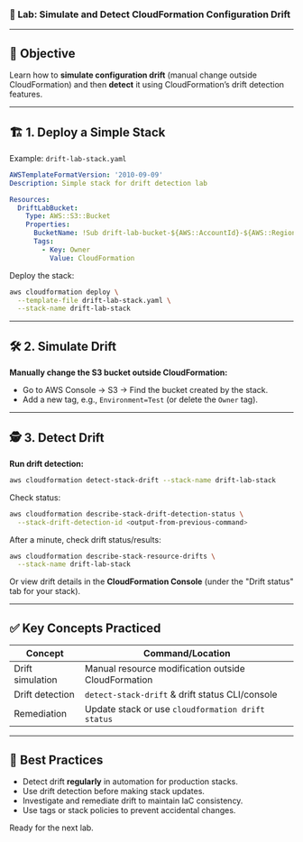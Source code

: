 ### 🧪 Lab: Simulate and Detect CloudFormation Configuration Drift

---

## 📌 Objective

Learn how to **simulate configuration drift** (manual change outside CloudFormation) and then **detect** it using CloudFormation’s drift detection features.

---

## 🏗️ 1. Deploy a Simple Stack

Example: `drift-lab-stack.yaml`

```yaml
AWSTemplateFormatVersion: '2010-09-09'
Description: Simple stack for drift detection lab

Resources:
  DriftLabBucket:
    Type: AWS::S3::Bucket
    Properties:
      BucketName: !Sub drift-lab-bucket-${AWS::AccountId}-${AWS::Region}
      Tags:
        - Key: Owner
          Value: CloudFormation
```

Deploy the stack:

```bash
aws cloudformation deploy \
  --template-file drift-lab-stack.yaml \
  --stack-name drift-lab-stack
```

---

## 🛠️ 2. Simulate Drift

**Manually change the S3 bucket outside CloudFormation:**

* Go to AWS Console → S3 → Find the bucket created by the stack.
* Add a new tag, e.g., `Environment=Test` (or delete the `Owner` tag).

---

## 🕵️ 3. Detect Drift

**Run drift detection:**

```bash
aws cloudformation detect-stack-drift --stack-name drift-lab-stack
```

Check status:

```bash
aws cloudformation describe-stack-drift-detection-status \
  --stack-drift-detection-id <output-from-previous-command>
```

After a minute, check drift status/results:

```bash
aws cloudformation describe-stack-resource-drifts \
  --stack-name drift-lab-stack
```

Or view drift details in the **CloudFormation Console** (under the "Drift status" tab for your stack).

---

## ✅ Key Concepts Practiced

| Concept          | Command/Location                                    |
| ---------------- | --------------------------------------------------- |
| Drift simulation | Manual resource modification outside CloudFormation |
| Drift detection  | `detect-stack-drift` & drift status CLI/console     |
| Remediation      | Update stack or use `cloudformation drift status`   |

---

## 📘 Best Practices

* Detect drift **regularly** in automation for production stacks.
* Use drift detection before making stack updates.
* Investigate and remediate drift to maintain IaC consistency.
* Use tags or stack policies to prevent accidental changes.

Ready for the next lab.
